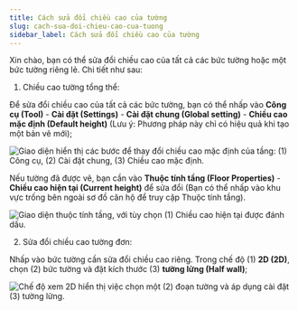 ```yaml
---
title: Cách sửa đổi chiều cao của tường
slug: cach-sua-doi-chieu-cao-cua-tuong
sidebar_label: Cách sửa đổi chiều cao của tường
---
```


Xin chào, bạn có thể sửa đổi chiều cao của tất cả các bức tường hoặc một bức tường riêng lẻ. Chi tiết như sau:

1. Chiều cao tường tổng thể:

Để sửa đổi chiều cao của tất cả các bức tường, bạn có thể nhấp vào **Công cụ (Tool)** - **Cài đặt (Settings)** - **Cài đặt chung (Global setting)** - **Chiều cao mặc định (Default height)** (Lưu ý: Phương pháp này chỉ có hiệu quả khi tạo một bản vẽ mới);

![Giao diện hiển thị các bước để thay đổi chiều cao mặc định của tầng: (1) Công cụ, (2) Cài đặt chung, (3) Chiều cao mặc định.](https://storage.googleapis.com/jegavn_kb/images/e34060d6-25b3-4316-8912-0644b5164159.png)

Nếu tường đã được vẽ, bạn cần vào **Thuộc tính tầng (Floor Properties)** - **Chiều cao hiện tại (Current height)** để sửa đổi (Bạn có thể nhấp vào khu vực trống bên ngoài sơ đồ căn hộ để truy cập Thuộc tính tầng).

![Giao diện thuộc tính tầng, với tùy chọn (1) Chiều cao hiện tại được đánh dấu.](https://storage.googleapis.com/jegavn_kb/images/510bc666-42f3-4c8b-9ed6-1c8c6a6eb22d.png)

2. Sửa đổi chiều cao tường đơn:

Nhấp vào bức tường cần sửa đổi chiều cao riêng. Trong chế độ (1) **2D (2D)**, chọn (2) bức tường và đặt kích thước (3) **tường lửng (Half wall)**;

![Chế độ xem 2D hiển thị việc chọn một (2) đoạn tường và áp dụng cài đặt (3) tường lửng.](https://storage.googleapis.com/jegavn_kb/images/c48163c1-0a0a-46f3-be77-c1ee5b9861a4.png)